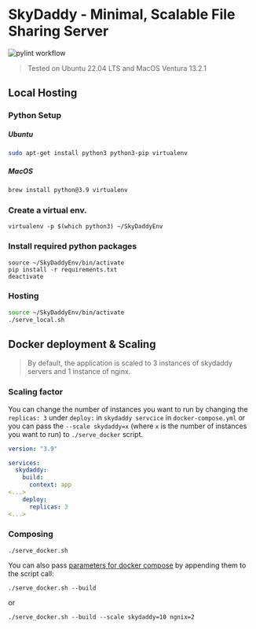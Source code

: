 # SkyDaddy - Minimal, Scalable File Sharing Server

![pylint workflow](https://github.com/Saket-Upadhyay/SkyDaddy//actions/workflows/pylint.yml/badge.svg)

> Tested on Ubuntu 22.04 LTS and MacOS Ventura 13.2.1

## Local Hosting
### Python Setup
##### Ubuntu
```sh
sudo apt-get install python3 python3-pip virtualenv
```

##### MacOS
```sh
brew install python@3.9 virtualenv
```
### Create a virtual env.
```shell
virtualenv -p $(which python3) ~/SkyDaddyEnv
```

### Install required python packages
```shell
source ~/SkyDaddyEnv/bin/activate
pip install -r requirements.txt
deactivate
```

### Hosting

```sh
source ~/SkyDaddyEnv/bin/activate
./serve_local.sh
```

## Docker deployment & Scaling
> By default, the application is scaled to 3 instances of skydaddy servers and 1 instance of nginx.

### Scaling factor
You can change the number of instances you want to run by changing the `replicas: 3` under `deploy:` in `skydaddy servcice` in `docker-compose.yml`
or you can pass the `--scale skydaddy=x` (where `x` is the number of instances you want to run) to `./serve_docker` script.
```yml
version: "3.9"

services:
  skydaddy:
    build:
      context: app
<...>
    deploy:
      replicas: 3
<...>

```

### Composing

```shell
./serve_docker.sh
```

You can also pass [parameters for docker compose](https://docs.docker.com/compose/reference/) by appending them to the script call:
```shell
./serve_docker.sh --build
```
or 
```shell
./serve_docker.sh --build --scale skydaddy=10 ngnix=2
```

